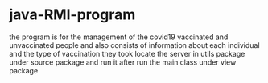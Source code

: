 # java-RMI-program
the program is for the management of the covid19 vaccinated and unvaccinated people and also consists of information about each individual and the type of vaccination they took
locate the server in utils package under source package and run it after run the main class under view package
